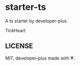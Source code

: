 # starter-ts

A ts starter by developer-plus.

TickHeart

## LICENSE

MIT, developer-plus made with 💗.

